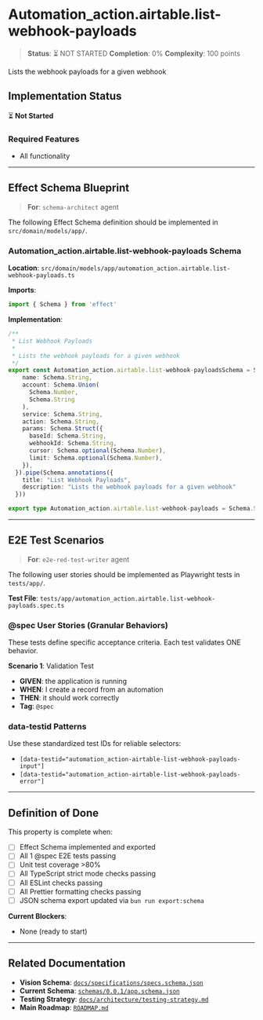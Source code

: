 # Automation_action.airtable.list-webhook-payloads

> **Status**: ⏳ NOT STARTED
> **Completion**: 0%
> **Complexity**: 100 points

Lists the webhook payloads for a given webhook

## Implementation Status

⏳ **Not Started**

### Required Features

- All functionality

---

## Effect Schema Blueprint

> **For**: `schema-architect` agent

The following Effect Schema definition should be implemented in `src/domain/models/app/`.

### Automation_action.airtable.list-webhook-payloads Schema

**Location**: `src/domain/models/app/automation_action.airtable.list-webhook-payloads.ts`

**Imports**:

```typescript
import { Schema } from 'effect'
```

**Implementation**:

```typescript
/**
 * List Webhook Payloads
 *
 * Lists the webhook payloads for a given webhook
 */
export const Automation_action.airtable.list-webhook-payloadsSchema = Schema.Struct({
    name: Schema.String,
    account: Schema.Union(
      Schema.Number,
      Schema.String
    ),
    service: Schema.String,
    action: Schema.String,
    params: Schema.Struct({
      baseId: Schema.String,
      webhookId: Schema.String,
      cursor: Schema.optional(Schema.Number),
      limit: Schema.optional(Schema.Number),
    }),
  }).pipe(Schema.annotations({
    title: "List Webhook Payloads",
    description: "Lists the webhook payloads for a given webhook"
  }))

export type Automation_action.airtable.list-webhook-payloads = Schema.Schema.Type<typeof Automation_action.airtable.list-webhook-payloadsSchema>
```

---

## E2E Test Scenarios

> **For**: `e2e-red-test-writer` agent

The following user stories should be implemented as Playwright tests in `tests/app/`.

**Test File**: `tests/app/automation_action.airtable.list-webhook-payloads.spec.ts`

### @spec User Stories (Granular Behaviors)

These tests define specific acceptance criteria. Each test validates ONE behavior.

**Scenario 1**: Validation Test

- **GIVEN**: the application is running
- **WHEN**: I create a record from an automation
- **THEN**: it should work correctly
- **Tag**: `@spec`

### data-testid Patterns

Use these standardized test IDs for reliable selectors:

- `[data-testid="automation_action-airtable-list-webhook-payloads-input"]`
- `[data-testid="automation_action-airtable-list-webhook-payloads-error"]`

---

## Definition of Done

This property is complete when:

- [ ] Effect Schema implemented and exported
- [ ] All 1 @spec E2E tests passing
- [ ] Unit test coverage >80%
- [ ] All TypeScript strict mode checks passing
- [ ] All ESLint checks passing
- [ ] All Prettier formatting checks passing
- [ ] JSON schema export updated via `bun run export:schema`

**Current Blockers**:

- None (ready to start)

---

## Related Documentation

- **Vision Schema**: [`docs/specifications/specs.schema.json`](../specs.schema.json)
- **Current Schema**: [`schemas/0.0.1/app.schema.json`](../../schemas/0.0.1/app.schema.json)
- **Testing Strategy**: [`docs/architecture/testing-strategy.md`](../../architecture/testing-strategy.md)
- **Main Roadmap**: [`ROADMAP.md`](../../../ROADMAP.md)
